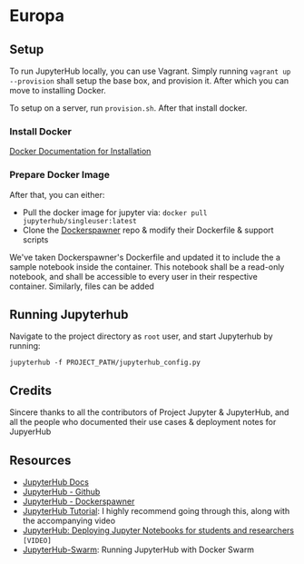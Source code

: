 # Europa

## Setup

To run JupyterHub locally, you can use Vagrant. Simply running `vagrant up --provision` shall setup the base box, and provision it. After which you can move to installing Docker.

To setup on a server, run `provision.sh`. After that install docker.


### Install Docker

[Docker Documentation for Installation]


### Prepare Docker Image

After that, you can either:
- Pull the docker image for jupyter via: `docker pull jupyterhub/singleuser:latest`
- Clone the [Dockerspawner] repo & modify their Dockerfile & support scripts

We've taken Dockerspawner's Dockerfile and updated it to include the a sample notebook inside the container. This notebook shall be a read-only notebook, and shall be accessible to every user in their respective container. Similarly, files can be added

## Running Jupyterhub

Navigate to the project directory as `root` user, and start Jupyterhub by running:

`
jupyterhub -f PROJECT_PATH/jupyterhub_config.py
`

## Credits

Sincere thanks to all the contributors of Project Jupyter & JupyterHub, and all the people who documented their use cases & deployment notes for JupyerHub


## Resources

- [JupyterHub Docs]
- [JupyterHub - Github]
- [JupyterHub - Dockerspawner]
- [JupyterHub Tutorial]: I highly recommend going through this, along with the accompanying video
- [JupyterHub: Deploying Jupyter Notebooks for students and researchers] `[VIDEO]`
- [JupyterHub-Swarm]: Running JupyterHub with Docker Swarm


[Docker Documentation for Installation]: <https://docs.docker.com/engine/installation/linux/ubuntu/#install-using-the-repository>
[Dockerspawner]: <https://github.com/jupyterhub/dockerspawner>
[JupyterHub Docs]: <http://jupyterhub.readthedocs.io/en/latest/>
[JupyterHub - Dockerspawner]: <https://github.com/jupyterhub/dockerspawner/>
[JupyterHub - Github]: <https://github.com/jupyterhub/jupyterhub/>
[JupyterHub: Deploying Jupyter Notebooks for students and researchers]: <https://www.youtube.com/watch?v=gSVvxOchT8Y&t=3067s>
[JupyterHub Tutorial]: <https://github.com/minrk/jupyterhub-pydata-2016>
[JupyterHub-Swarm]: <https://github.com/minrk/jupyterhub-swarm>
